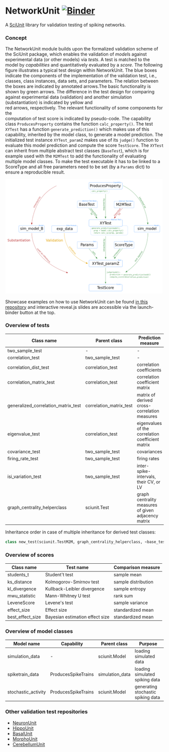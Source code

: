 # NetworkUnit [![Binder](https://mybinder.org/badge.svg)](https://mybinder.org/v2/gh/INM-6/NetworkUnit/master?filepath=examples%2Findex.ipynb)

A [SciUnit](https://github.com/scidash/sciunit) library for validation testing of spiking networks.

### Concept
The NetworkUnit module builds upon the formalized validation scheme of the SciUnit package, 
which enables the validation of *model*s against experimental data (or other models) via *tests*.
A test is matched to the model by *capabilities* and quantitatively evaluated by a *score*.
The following figure illustrates a typical test design within NetworkUnit. 
The blue boxes indicate the components of the implementation of the validation test, i.e., 
classes, class instances, data sets, and parameters. 
The relation between the boxes are indicated by annotated arrows.The basic functionality is 
shown by green arrows.  The difference in the test design for comparing against experimental 
data (validation) and  another  simulation  (substantiation)  is  indicated  by  yellow  and  
red  arrows,  respectively.  The  relevant  functionality  of  some  components  for  the  
computation  of  test  score  is  indicated  by  pseudo-code.  The  capability  
class `ProducesProperty` contains  the  function `calc_property()`. The test `XYTest` has a function 
`generate_prediction()` which makes use of this capability, inherited by the model class, 
to generate a model prediction. The initialized test instance `XYTest_paramZ` makes use of its 
`judge()` function to evaluate this model prediction and compute the score `TestScore`. 
The `XYTest` can inherit from multiple abstract test classes (`BaseTest`), 
which is for example used with the `M2MTest` to add the functionality of evaluating multiple model classes. 
To make the test executable it has to be linked to a ScoreType and all free parameters need to be set 
(by a `Params` dict) to ensure a reproducible result.

<img src="./figures/NetworkUnit_Flowchart_X2M_M2M.png" width="500" />

Showcase examples on how to use NetworkUnit can be found [in this repository](https://web.gin.g-node.org/INM-6/network_validation) 
and interactive reveal.js slides are accessible via the launch-binder button at the top.

### Overview of tests

| Class name | Parent class | Prediction measure |
| -------- | -------- | -------- | 
|two_sample_test                    | - | - |
|correlation_test                   | two_sample_test | - |
|correlation_dist_test              | correlation_test | correlation coefficients |
|correlation_matrix_test            | correlation_test | correlation coefficient matrix |
|generalized_correlation_matrix_test| correlation_matrix_test | matrix of derived cross-correlation measures |
|eigenvalue_test                    | correlation_test | eigenvalues of the correlation coefficient matrix |
|covariance_test                    | two_sample_test | covariances |
|firing_rate_test                   | two_sample_test | firing rates |
|isi_variation_test                 | two_sample_test | inter-spike-intervals, their CV, or LV |
|graph_centrality_helperclass       | sciunit.Test | graph centrality measures of given adjacency matrix |

Inheritance order in case of multiple inheritance for derived test classes: 
```python 
class new_test(sciunit.TestM2M, graph_centrality_helperclass, <base_test_class>)
```

### Overview of scores

| Class name | Test name | Comparison measure |
| --------  | -------- | -------- | 
|students_t | Student't test | sample mean |
|ks_distance | Kolmogorov-Smirnov test | sample distribution |
|kl_divergence | Kullback-Leibler divergence | sample entropy |
|mwu_statistic | Mann-Whitney U test | rank sum |
|LeveneScore | Levene's test | sample variance |
|effect_size | Effect size | standardized mean |
|best_effect_size | Bayesian estimation effect size | standardized mean |

### Overview of model classes

| Model name | Capability | Parent class | Purpose |
| --------  | -------- | -------- | -------- | 
|simulation_data | - | sciunit.Model | loading simulated data |
|spiketrain_data | ProducesSpikeTrains | simulation_data | loading simulated spiking data |
|stochastic_activity | ProducesSpikeTrains | sciunit.Model | generating stochastic spiking data |

### Other validation test repositories
- [NeuronUnit](https://github.com/BlueBrain/neuronunit)
- [HippoUnit](https://github.com/apdavison/hippounit)
- [BasalUnit](https://github.com/appukuttan-shailesh/basalunit)
- [MorphoUnit](https://github.com/appukuttan-shailesh/morphounit)
- [CerebellumUnit](https://github.com/lungsi/cerebellum-unit)

